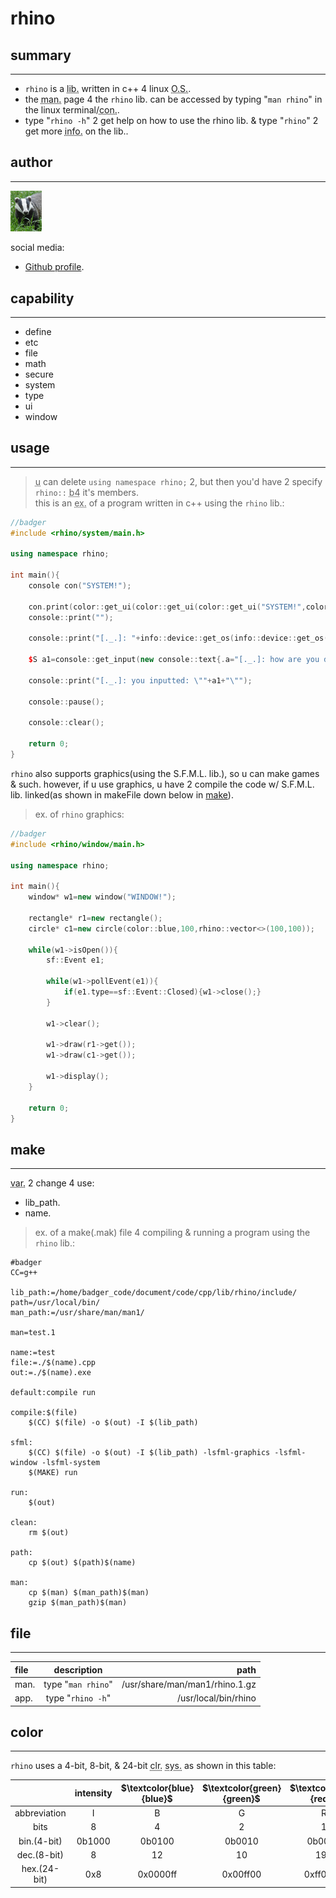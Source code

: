 <!--badger-->
# rhino

## summary
---
* `rhino` is a <abbr title="library">lib.</abbr> written in c++ 4 linux <abbr title="operating system">O.S.</abbr>.
* the <abbr title="manual">man.</abbr> page 4 the `rhino` lib. can be accessed by typing "`man rhino`" in the linux terminal/<abbr title="console">con.</abbr>.
* type "`rhino -h`" 2 get help on how to use the rhino lib. & type "`rhino`" 2 get more <abbr title="information">info.</abbr> on the lib..

## author
---
<img src="./recource/badger.jpg" title="profile pic." width="50"/>

social media:
* [Github profile](https://github.com/321BadgerCode/).

## capability
---
* define
* etc
* file
* math
* secure
* system
* type
* ui
* window

## usage
---
><abbr title="you">u</abbr> can delete `using namespace rhino;` 2, but then you'd have 2 specify `rhino::` <abbr title="before">b4</abbr> it's members.  
this is an <abbr title="example">ex.</abbr> of a program written in c++ using the `rhino` lib.:
```cpp
//badger
#include <rhino/system/main.h>

using namespace rhino;

int main(){
	console con("SYSTEM!");

	con.print(color::get_ui(color::get_ui(color::get_ui("SYSTEM!",color::type::fg,color::blue),color::type::under_line),color::type::over_line));
	console::print("");

	console::print("[._.]: "+info::device::get_os(info::device::get_os())+" con. type: "+console::get_type());

	$S a1=console::get_input(new console::text{.a="[._.]: how are you doing today? ",.fg=color::red});

	console::print("[._.]: you inputted: \""+a1+"\"");

	console::pause();

	console::clear();

	return 0;
}
```
`rhino` also supports graphics(using the S.F.M.L. lib.), so u can make games & such.
however, if u use graphics, u have 2 compile the code w/ S.F.M.L. lib. linked(as shown in makeFile down below in <a href="## make">make</a>).
>ex. of `rhino` graphics:
```cpp
//badger
#include <rhino/window/main.h>

using namespace rhino;

int main(){
	window* w1=new window("WINDOW!");

	rectangle* r1=new rectangle();
	circle* c1=new circle(color::blue,100,rhino::vector<>(100,100));

	while(w1->isOpen()){
		sf::Event e1;

		while(w1->pollEvent(e1)){
			if(e1.type==sf::Event::Closed){w1->close();}
		}

		w1->clear();

		w1->draw(r1->get());
		w1->draw(c1->get());

		w1->display();
	}

	return 0;
}
```

## make
---
<abbr title="variable">var.</abbr> 2 change 4 use:

* lib_path.
* name.

>ex. of a make(.mak) file 4 compiling & running a program using the `rhino` lib.:
```mak
#badger
CC=g++

lib_path:=/home/badger_code/document/code/cpp/lib/rhino/include/
path=/usr/local/bin/
man_path:=/usr/share/man/man1/

man=test.1

name:=test
file:=./$(name).cpp
out:=./$(name).exe

default:compile run

compile:$(file)
	$(CC) $(file) -o $(out) -I $(lib_path)

sfml:
	$(CC) $(file) -o $(out) -I $(lib_path) -lsfml-graphics -lsfml-window -lsfml-system
	$(MAKE) run

run:
	$(out)

clean:
	rm $(out)

path:
	cp $(out) $(path)$(name)

man:
	cp $(man) $(man_path)$(man)
	gzip $(man_path)$(man)
```

## file
---
file	|	description			|	path
:---	|	:---:				|	---:
man.	|	type "`man rhino`"		|	/usr/share/man/man1/rhino.1.gz
app.	|	type "`rhino -h`"		|	/usr/local/bin/rhino

## color
---
`rhino` uses a 4-bit, 8-bit, & 24-bit <abbr title="color">clr.</abbr> <abbr title="system">sys.</abbr> as shown in this table:

|				|	intensity		|	$\textcolor{blue}{blue}$		|	$\textcolor{green}{green}$		|	$\textcolor{red}{red}$		|
|	:---:			|	:---:			|	:---:		|	:---:		|	:---:		|
|	abbreviation		|	I			|	B		|	G		|	R		|
|	bits			|	8			|	4		|	2		|	1		|
|	bin.(4-bit)		|	0b1000			|	0b0100		|	0b0010		|	0b0001		|
|	dec.(8-bit)		|	8			|	12		|	10		|	196		|
|	hex.(24-bit)		|	0x8			|	0x0000ff	|	0x00ff00	|	0xff0000	|
